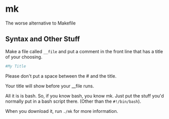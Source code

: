 # mk
The worse alternative to Makefile

## Syntax and Other Stuff
Make a file called `__file` and put a comment in the front line that has a title of your choosing.
```bash
#My Title
```
Please don't put a space between the # and the title.

Your title will show before your __file runs.

All it is is bash. So, if you know bash, you know mk. Just put the stuff you'd normally put in a bash script there. (Other than the `#!/bin/bash`).

When you download it, run `./mk` for more information.

